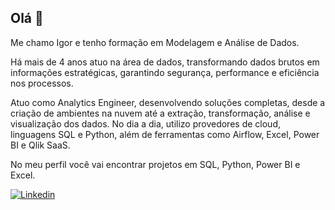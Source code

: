 ## Olá 👋

Me chamo Igor e tenho formação em Modelagem e Análise de Dados.

Há mais de 4 anos atuo na área de dados, transformando dados brutos em informações estratégicas, garantindo segurança, performance e eficiência nos processos. 

Atuo como Analytics Engineer, desenvolvendo soluções completas, desde a criação de ambientes na nuvem até a extração, transformação, análise e visualização dos dados. No dia a dia, utilizo provedores de cloud, linguagens SQL e Python, além de ferramentas como Airflow, Excel, Power BI e Qlik SaaS.

No meu perfil você vai encontrar projetos em SQL, Python, Power BI e Excel.


[![Linkedin](https://img.shields.io/badge/LinkedIn-0077B5?style=for-the-badge&logo=linkedin&logoColor=white)](https://www.linkedin.com/in/igor-torves-0aa146142)

